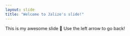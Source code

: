 ```yaml
---
layout: slide
title: "Welcome to Jalize's slide!"
---
```

This is my awesome slide :tada:
Use the left arrow to go back!
